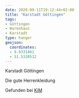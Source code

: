 ```yaml
---
date: 2020-09-11T19:12:44+02:00
title: "Karstadt Göttingen"
tags:
- Göttingen
- Warenhaus
- Karstadt
type: hanger
geojson:
  coordinates:
  - 9.9331461
  - 51.5320512
---
```

Karstadt Göttingen

Die gute Herrenkleidung

<div class="source">Gefunden bei <a href="https://www.neue-arbeit-brockensammlung.de/geschaefte/zweigstelle-kim/">KiM</a></div>
